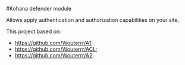 #Kohana defender module

Allows apply authentication and authorization capabilities on your site.

This project based on:
- https://github.com/Wouterrr/A1;
- https://github.com/Wouterrr/ACL;
- https://github.com/Wouterrr/A2.